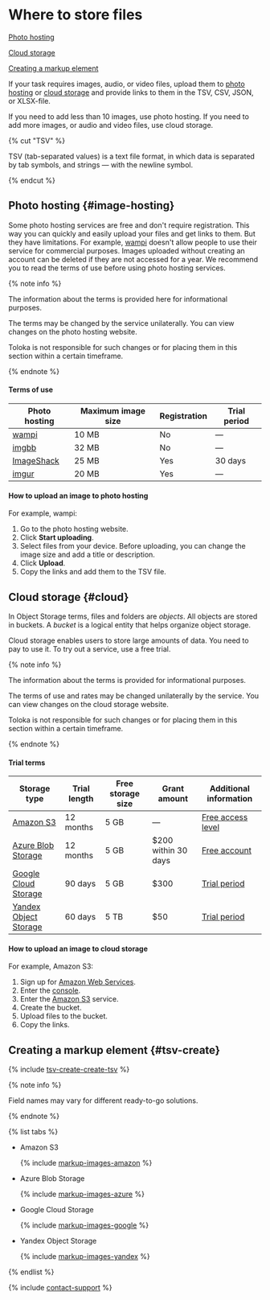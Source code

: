 # Where to store files

[Photo hosting](#image-hosting)

[Cloud storage](#cloud)

[Creating a markup element](#tsv-create)

If your task requires images, audio, or video files, upload them to [photo hosting](#image-hosting) or [cloud storage](#cloud) and provide links to them in the TSV, CSV, JSON, or XLSX-file.

If you need to add less than 10 images, use photo hosting. If you need to add more images, or audio and video files, use cloud storage.

{% cut "TSV" %}

TSV (tab-separated values) is a text file format, in which data is separated by tab symbols, and strings — with the newline symbol.

{% endcut %}

## Photo hosting {#image-hosting}

Some photo hosting services are free and don't require registration. This way you can quickly and easily upload your files and get links to them. But they have limitations. For example, [wampi](https://wampi.ru/?lang=en) doesn't allow people to use their service for commercial purposes. Images uploaded without creating an account can be deleted if they are not accessed for a year. We recommend you to read the terms of use before using photo hosting services.

{% note info %}

The information about the terms is provided here for informational purposes.

The terms may be changed by the service unilaterally. You can view changes on the photo hosting website.

Toloka is not responsible for such changes or for placing them in this section within a certain timeframe.

{% endnote %}

#### Terms of use

Photo hosting | Maximum image size | Registration | Trial period
------------- | ------------------ | ------------ | ------------
[wampi](https://wampi.ru/?lang=en) | 10 MB | No | &mdash;
[imgbb](https://imgbb.com/) | 32 MB | No | &mdash;
[ImageShack](https://imageshack.com/) | 25 MB | Yes | 30 days
[imgur](https://imgur.com/) | 20 MB | Yes | &mdash;

#### How to upload an image to photo hosting

For example, wampi:

1. Go to the photo hosting website.
1. Click **Start uploading**.
1. Select files from your device. Before uploading, you can change the image size and add a title or description.
1. Click **Upload**.
1. Copy the links and add them to the TSV file.

## Cloud storage {#cloud}

In Object Storage terms, files and folders are _objects_. All objects are stored in buckets. A _bucket_ is a logical entity that helps organize object storage.

Cloud storage enables users to store large amounts of data. You need to pay to use it. To try out a service, use a free trial.

{% note info %}

The information about the terms is provided for informational purposes.

The terms of use and rates may be changed unilaterally by the service. You can view changes on the cloud storage website.

Toloka is not responsible for such changes or for placing them in this section within a certain timeframe.

{% endnote %}


#### Trial terms

Storage type | Trial length | Free storage size | Grant amount | Additional information
------------ | ------------ | ----------------- | ------------ | ----------------------
[Amazon S3](amazon-cloud-storage.md) | 12 months | 5 GB | &mdash; | [Free access level](https://aws.amazon.com/free)
[Azure Blob Storage](azure-cloud-storage.md) | 12 months | 5 GB | $200 within 30 days | [Free account](https://azure.microsoft.com/en-us/free/)
[Google Cloud Storage](google-cloud-storage.md) | 90 days | 5 GB | $300 | [Trial period](https://cloud.google.com/free)
[Yandex Object Storage](use-object-storage.md) | 60 days | 5 TB | $50 | [Trial period](https://cloud.yandex.com/en-ru/docs/free-trial/)

#### How to upload an image to cloud storage

For example, Amazon S3:

1. Sign up for [Amazon Web Services](https://aws.amazon.com/getting-started/hands-on/backup-files-to-amazon-s3/?nc1=h_ls).
1. Enter the [console](https://console.aws.amazon.com/console/home?nc2=h_ct&src=header-signin).
1. Enter the [Amazon S3](https://s3.console.aws.amazon.com/s3/home) service.
1. Create the bucket.
1. Upload files to the bucket.
1. Copy the links.

## Creating a markup element {#tsv-create}

{% include [tsv-create-create-tsv](_includes/cloud-storage/id-tsv-create/create-tsv.md) %}

{% note info %}

Field names may vary for different ready-to-go solutions.

{% endnote %}

{% list tabs %}

- Amazon S3

  {% include [markup-images-amazon](_includes/cloud-storage/markup/markup-images-amazon.md) %}

- Azure Blob Storage

  {% include [markup-images-azure](_includes/cloud-storage/markup/markup-images-azure.md) %}

- Google Cloud Storage

  {% include [markup-images-google](_includes/cloud-storage/markup/markup-images-google.md) %}

- Yandex Object Storage

  {% include [markup-images-yandex](_includes/cloud-storage/markup/markup-images-yandex.md) %}

{% endlist %}

{% include [contact-support](_includes/contact-support.md) %}